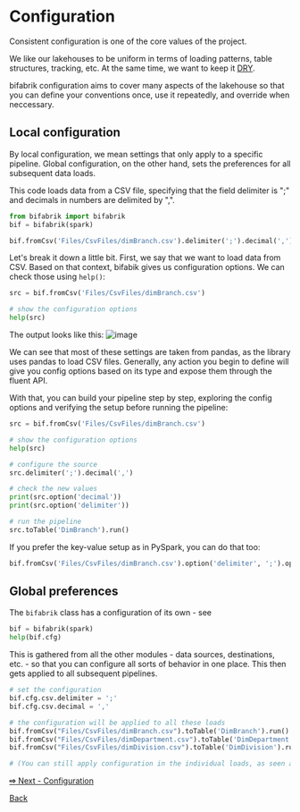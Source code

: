 # Configuration

Consistent configuration is one of the core values of the project.

We like our lakehouses to be uniform in terms of loading patterns, table structures, tracking, etc. At the same time, we want to keep it [DRY](https://en.wikipedia.org/wiki/Don%27t_repeat_yourself).

bifabrik configuration aims to cover many aspects of the lakehouse so that you can define your conventions once, use it repeatedly, and override when neccessary.

## Local configuration
By local configuration, we mean settings that only apply to a specific pipeline. Global configuration, on the other hand, sets the preferences for all subsequent data loads.

This code loads data from a CSV file, specifying that the field delimiter is ";" and decimals in numbers are delimited by ",".
```python
from bifabrik import bifabrik
bif = bifabrik(spark)

bif.fromCsv('Files/CsvFiles/dimBranch.csv').delimiter(';').decimal(',').toTable('DimBranch').run()
```

Let's break it down a little bit. First, we say that we want to load data from CSV. Based on that context, bifabik gives us configuration options. We can check those using `help()`:

```python
src = bif.fromCsv('Files/CsvFiles/dimBranch.csv')

# show the configuration options
help(src)
```
The output looks like this:
![image](https://github.com/rjankovic/bifabrik/assets/2221666/8dc00d97-e5d3-4d23-a8f5-211095218d9d)


We can see that most of these settings are taken from pandas, as the library uses pandas to load CSV files. Generally, any action you begin to define will give you config options based on its type and expose them through the fluent API.

With that, you can build your pipeline step by step, exploring the config options and verifying the setup before running the pipeline:

```python
src = bif.fromCsv('Files/CsvFiles/dimBranch.csv')

# show the configuration options
help(src)

# configure the source
src.delimiter(';').decimal(',')

# check the new values
print(src.option('decimal'))
print(src.option('delimiter'))

# run the pipeline
src.toTable('DimBranch').run()
```
If you prefer the key-value setup as in PySpark, you can do that too:

```python
bif.fromCsv('Files/CsvFiles/dimBranch.csv').option('delimiter', ';').option('decimal', ',').toTable('DimBranch').run()
```

## Global preferences
The `bifabrik` class has a configuration of its own - see

```python
bif = bifabrik(spark)
help(bif.cfg)
```

This is gathered from all the other modules - data sources, destinations, etc. - so that you can configure all sorts of behavior in one place. This then gets applied to all subsequent pipelines.

```python
# set the configuration
bif.cfg.csv.delimiter = ';'
bif.cfg.csv.decimal = ','

# the configuration will be applied to all these loads
bif.fromCsv("Files/CsvFiles/dimBranch.csv").toTable('DimBranch').run()
bif.fromCsv("Files/CsvFiles/dimDepartment.csv").toTable('DimDepartment').run()
bif.fromCsv("Files/CsvFiles/dimDivision.csv").toTable('DimDivision').run()

# (You can still apply configuration in the individual loads, as seen above, to override the global configuration.)
```

[__⇨__ Next - Configuration](configuration.md)

[Back](../index.md)
